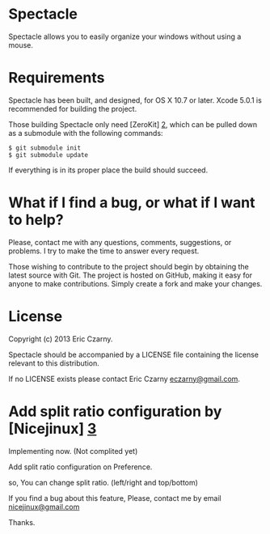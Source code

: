 # Spectacle

Spectacle allows you to easily organize your windows without using a mouse.

# Requirements

Spectacle has been built, and designed, for OS X 10.7 or later. Xcode 5.0.1 is recommended for building the project.

Those building Spectacle only need [ZeroKit] [2], which can be pulled down as a submodule with the following commands:

    $ git submodule init
    $ git submodule update

If everything is in its proper place the build should succeed.

# What if I find a bug, or what if I want to help?

Please, contact me with any questions, comments, suggestions, or problems. I try to make the time to answer every request.

Those wishing to contribute to the project should begin by obtaining the latest source with Git. The project is hosted on GitHub, making it easy for anyone to make contributions. Simply create a fork and make your changes.

# License

Copyright (c) 2013 Eric Czarny.

Spectacle should be accompanied by a LICENSE file containing the license relevant to this distribution.

If no LICENSE exists please contact Eric Czarny <eczarny@gmail.com>.


# Add split ratio configuration by [Nicejinux] [3]

Implementing now. (Not complited yet)

Add split ratio configuration on Preference.

so, You can change split ratio. (left/right and top/bottom)

If you find a bug about this feature,
Please, contact me by email <nicejinux@gmail.com>

Thanks.

[1]: http://sparkle.andymatuschak.org
[2]: http://github.com/eczarny/zerokit
[3]: http://nicejinux.net